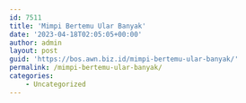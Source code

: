 ```yaml
---
id: 7511
title: 'Mimpi Bertemu Ular Banyak'
date: '2023-04-18T02:05:05+00:00'
author: admin
layout: post
guid: 'https://bos.awn.biz.id/mimpi-bertemu-ular-banyak/'
permalink: /mimpi-bertemu-ular-banyak/
categories:
    - Uncategorized
---
```


